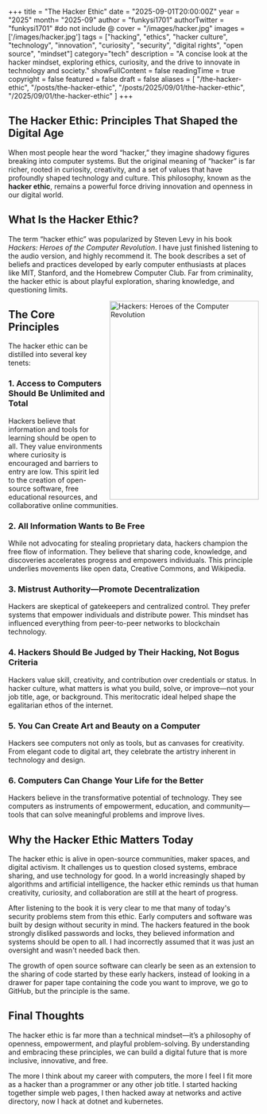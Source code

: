 +++
title = "The Hacker Ethic"
date = "2025-09-01T20:00:00Z"
year = "2025"
month= "2025-09"
author = "funkysi1701"
authorTwitter = "funkysi1701" #do not include @
cover = "/images/hacker.jpg"
images =['/images/hacker.jpg']
tags = ["hacking", "ethics", "hacker culture", "technology", "innovation", "curiosity", "security", "digital rights", "open source", "mindset"]
category="tech"
description = "A concise look at the hacker mindset, exploring ethics, curiosity, and the drive to innovate in technology and society."
showFullContent = false
readingTime = true
copyright = false
featured = false
draft = false
aliases = [
    "/the-hacker-ethic",
    "/posts/the-hacker-ethic",
    "/posts/2025/09/01/the-hacker-ethic",
    "/2025/09/01/the-hacker-ethic" 
]
+++
## The Hacker Ethic: Principles That Shaped the Digital Age

When most people hear the word “hacker,” they imagine shadowy figures breaking into computer systems. But the original meaning of “hacker” is far richer, rooted in curiosity, creativity, and a set of values that have profoundly shaped technology and culture. This philosophy, known as the **hacker ethic**, remains a powerful force driving innovation and openness in our digital world.

## What Is the Hacker Ethic?

The term “hacker ethic” was popularized by Steven Levy in his book _Hackers: Heroes of the Computer Revolution_. I have just finished listening to the audio version, and highly recommend it. The book describes a set of beliefs and practices developed by early computer enthusiasts at places like MIT, Stanford, and the Homebrew Computer Club. Far from criminality, the hacker ethic is about playful exploration, sharing knowledge, and questioning limits.

<img src="/images/hacker.jpg" alt="Hackers: Heroes of the Computer Revolution" width="300" height="400" class="img-fluid" style="padding-left:5px" align="right" />

## The Core Principles

The hacker ethic can be distilled into several key tenets:

### 1. Access to Computers Should Be Unlimited and Total

Hackers believe that information and tools for learning should be open to all. They value environments where curiosity is encouraged and barriers to entry are low. This spirit led to the creation of open-source software, free educational resources, and collaborative online communities.

### 2. All Information Wants to Be Free

While not advocating for stealing proprietary data, hackers champion the free flow of information. They believe that sharing code, knowledge, and discoveries accelerates progress and empowers individuals. This principle underlies movements like open data, Creative Commons, and Wikipedia.

### 3. Mistrust Authority—Promote Decentralization

Hackers are skeptical of gatekeepers and centralized control. They prefer systems that empower individuals and distribute power. This mindset has influenced everything from peer-to-peer networks to blockchain technology.

### 4. Hackers Should Be Judged by Their Hacking, Not Bogus Criteria

Hackers value skill, creativity, and contribution over credentials or status. In hacker culture, what matters is what you build, solve, or improve—not your job title, age, or background. This meritocratic ideal helped shape the egalitarian ethos of the internet.

### 5. You Can Create Art and Beauty on a Computer

Hackers see computers not only as tools, but as canvases for creativity. From elegant code to digital art, they celebrate the artistry inherent in technology and design.

### 6. Computers Can Change Your Life for the Better

Hackers believe in the transformative potential of technology. They see computers as instruments of empowerment, education, and community—tools that can solve meaningful problems and improve lives.

## Why the Hacker Ethic Matters Today

The hacker ethic is alive in open-source communities, maker spaces, and digital activism. It challenges us to question closed systems, embrace sharing, and use technology for good. In a world increasingly shaped by algorithms and artificial intelligence, the hacker ethic reminds us that human creativity, curiosity, and collaboration are still at the heart of progress.

After listening to the book it is very clear to me that many of today's security problems stem from this ethic. Early computers and software was built by design without security in mind. The hackers featured in the book strongly disliked passwords and locks, they believed information and systems should be open to all. I had incorrectly assumed that it was just an oversight and wasn't needed back then.

The growth of open source software can clearly be seen as an extension to the sharing of code started by these early hackers, instead of looking in a drawer for paper tape containing the code you want to improve, we go to GitHub, but the principle is the same.

## Final Thoughts

The hacker ethic is far more than a technical mindset—it’s a philosophy of openness, empowerment, and playful problem-solving. By understanding and embracing these principles, we can build a digital future that is more inclusive, innovative, and free.

The more I think about my career with computers, the more I feel I fit more as a hacker than a programmer or any other job title. I started hacking together simple web pages, I then hacked away at networks and active directory, now I hack at dotnet and kubernetes.
